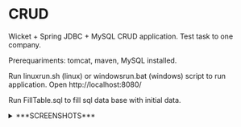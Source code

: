 # CRUD
Wicket + Spring JDBC + MySQL CRUD application. Test task to one company.

Prerequariments: tomcat, maven, MySQL installed.

Run linuxrun.sh (linux) or windowsrun.bat (windows) script to run application.
Open http://localhost:8080/

Run FillTable.sql to fill sql data base with initial data.

<details>
  <summary>
***SCREENSHOTS***
  </summary>
![1](http://dl3.joxi.net/drive/2017/09/29/0020/1866/1316682/82/0ee53cf7df.jpg)
![2](http://dl4.joxi.net/drive/2017/09/29/0020/1866/1316682/82/823a5e1545.jpg)
 </details>
